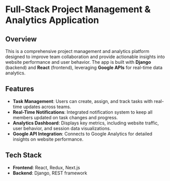 # Full-Stack Project Management & Analytics Application

## Overview
This is a comprehensive project management and analytics platform designed to improve team collaboration and provide actionable insights into website performance and user behavior. The app is built with **Django** (backend) and **React** (frontend), leveraging **Google APIs** for real-time data analytics.

## Features
- **Task Management**: Users can create, assign, and track tasks with real-time updates across teams.
- **Real-Time Notifications**: Integrated notification system to keep all members updated on task changes and progress.
- **Analytics Dashboard**: Displays key metrics, including website traffic, user behavior, and session data visualizations.
- **Google API Integration**: Connects to Google Analytics for detailed insights on website performance.
  
## Tech Stack
- **Frontend**: React, Redux, Next.js
- **Backend**: Django, REST framework
